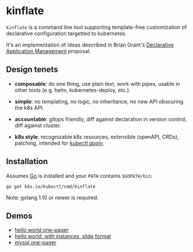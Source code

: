 # kinflate

[_kubectl apply_]: https://goo.gl/UbCRuf
[Declarative Application Management]: https://goo.gl/T66ZcD


`kinflate` is a command line tool supporting
template-free customization of declarative
configuration targetted to kubernetes.

It's an implementation of ideas described in Brian
Grant's [Declarative Application Management] proposal.


## Design tenets

 * __composable__: do one thing, use plain text, work
   with pipes, usable in other tools (e.g. helm,
   kubernetes-deploy, etc.).

 * __simple__: no templating, no logic, no inheritance,
   no new API obscuring the k8s API.

 * __accountable__: gitops friendly, diff against
   declaration in version control, diff against
   cluster.

 * __k8s style__: recognizable k8s resources,
   extensible (openAPI, CRDs),
   patching, intended for [_kubectl apply_].


## Installation

Assumes [Go](https://golang.org/) is installed
and your `PATH` contains `$GOPATH/bin`:

<!-- @installKinflate @test -->
```
go get k8s.io/kubectl/cmd/kinflate
```

Note: golang 1.10 or newer is required.

## Demos

 * [hello world one-pager](demoHelloWorldShort.md)
 * [hello world, with instances, slide format](demoHelloWorldLong/README.md)
 * [mysql one-pager](demoMySql.md)
